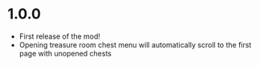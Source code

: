 # 1.0.0
- First release of the mod!
- Opening treasure room chest menu will automatically scroll to the first page with unopened chests
